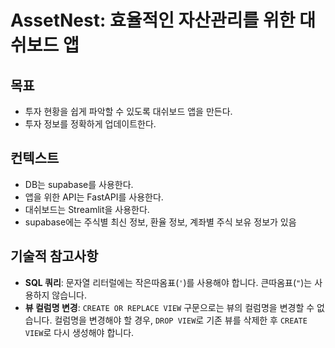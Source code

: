 # AssetNest: 효율적인 자산관리를 위한 대쉬보드 앱

## 목표

- 투자 현황을 쉽게 파악할 수 있도록 대쉬보드 앱을 만든다.
- 투자 정보를 정확하게 업데이트한다.

## 컨텍스트

- DB는 supabase를 사용한다.
- 앱을 위한 API는 FastAPI를 사용한다.
- 대쉬보드는 Streamlit을 사용한다.
- supabase에는 주식별 최신 정보, 환율 정보, 계좌별 주식 보유 정보가 있음

## 기술적 참고사항

- **SQL 쿼리**: 문자열 리터럴에는 작은따옴표(`'`)를 사용해야 합니다. 큰따옴표(`"`)는 사용하지 않습니다.
- **뷰 컬럼명 변경**: `CREATE OR REPLACE VIEW` 구문으로는 뷰의 컬럼명을 변경할 수 없습니다. 컬럼명을 변경해야 할 경우, `DROP VIEW`로 기존 뷰를 삭제한 후 `CREATE VIEW`로 다시 생성해야 합니다.
